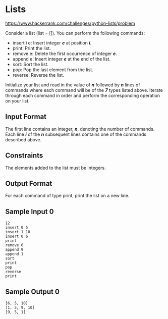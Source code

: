 # Lists

https://www.hackerrank.com/challenges/python-lists/problem

Consider a list (list = []). You can perform the following commands:

- insert i e: Insert integer ***e*** at position ***i***.
- print: Print the list.
- remove e: Delete the first occurrence of integer ***e***.
- append e: Insert integer ***e*** at the end of the list.
- sort: Sort the list.
- pop: Pop the last element from the list.
- reverse: Reverse the list.

Initialize your list and read in the value of ***n*** followed by ***n*** lines of commands where each command will be of the ***7*** types listed above. Iterate through each command in order and perform the corresponding operation on your list.

## Input Format

The first line contains an integer, ***n***, denoting the number of commands.
Each line ***i*** of the ***n*** subsequent lines contains one of the commands described above.

## Constraints

The elements added to the list must be integers.

## Output Format

For each command of type print, print the list on a new line.

## Sample Input 0

    12
    insert 0 5
    insert 1 10
    insert 0 6
    print
    remove 6
    append 9
    append 1
    sort
    print
    pop
    reverse
    print

## Sample Output 0

    [6, 5, 10]
    [1, 5, 9, 10]
    [9, 5, 1]
